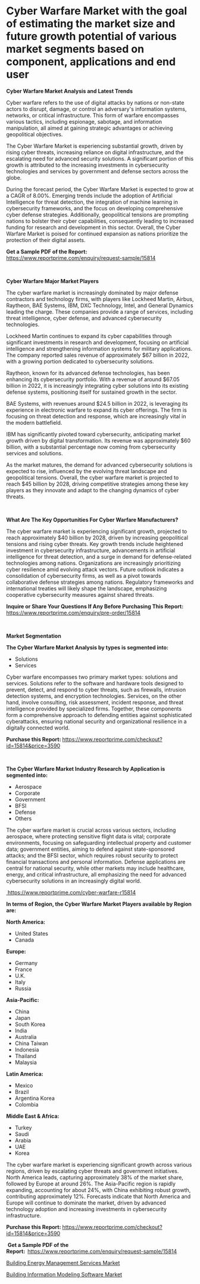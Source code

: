 <p><h1>Cyber Warfare Market with the goal of estimating the market size and future growth potential of various market segments based on component, applications and end user</h1></p><p><strong>Cyber Warfare Market Analysis and Latest Trends</strong></p>
<p><p>Cyber warfare refers to the use of digital attacks by nations or non-state actors to disrupt, damage, or control an adversary's information systems, networks, or critical infrastructure. This form of warfare encompasses various tactics, including espionage, sabotage, and information manipulation, all aimed at gaining strategic advantages or achieving geopolitical objectives. </p><p>The Cyber Warfare Market is experiencing substantial growth, driven by rising cyber threats, increasing reliance on digital infrastructure, and the escalating need for advanced security solutions. A significant portion of this growth is attributed to the increasing investments in cybersecurity technologies and services by government and defense sectors across the globe. </p><p>During the forecast period, the Cyber Warfare Market is expected to grow at a CAGR of 8.00%. Emerging trends include the adoption of Artificial Intelligence for threat detection, the integration of machine learning in cybersecurity frameworks, and the focus on developing comprehensive cyber defense strategies. Additionally, geopolitical tensions are prompting nations to bolster their cyber capabilities, consequently leading to increased funding for research and development in this sector. Overall, the Cyber Warfare Market is poised for continued expansion as nations prioritize the protection of their digital assets.</p></p>
<p><strong>Get a Sample PDF of the Report:&nbsp;</strong> <a href="https://www.reportprime.com/enquiry/request-sample/15814?utm_campaign=1097&utm_medium=2&utm_source=Github&utm_content=ia&utm_term=20032025&utm_id=cyber-warfare">https://www.reportprime.com/enquiry/request-sample/15814</a></p>
<p>&nbsp;</p>
<p><strong>Cyber Warfare Major Market Players</strong></p>
<p><p>The cyber warfare market is increasingly dominated by major defense contractors and technology firms, with players like Lockheed Martin, Airbus, Raytheon, BAE Systems, IBM, DXC Technology, Intel, and General Dynamics leading the charge. These companies provide a range of services, including threat intelligence, cyber defense, and advanced cybersecurity technologies.</p><p>Lockheed Martin continues to expand its cyber capabilities through significant investments in research and development, focusing on artificial intelligence and strengthening information systems for military applications. The company reported sales revenue of approximately $67 billion in 2022, with a growing portion dedicated to cybersecurity solutions.</p><p>Raytheon, known for its advanced defense technologies, has been enhancing its cybersecurity portfolio. With a revenue of around $67.05 billion in 2022, it is increasingly integrating cyber solutions into its existing defense systems, positioning itself for sustained growth in the sector.</p><p>BAE Systems, with revenues around $24.5 billion in 2022, is leveraging its experience in electronic warfare to expand its cyber offerings. The firm is focusing on threat detection and response, which are increasingly vital in the modern battlefield.</p><p>IBM has significantly pivoted toward cybersecurity, anticipating market growth driven by digital transformation. Its revenue was approximately $60 billion, with a substantial percentage now coming from cybersecurity services and solutions.</p><p>As the market matures, the demand for advanced cybersecurity solutions is expected to rise, influenced by the evolving threat landscape and geopolitical tensions. Overall, the cyber warfare market is projected to reach $45 billion by 2028, driving competitive strategies among these key players as they innovate and adapt to the changing dynamics of cyber threats.</p></p>
<p>&nbsp;</p>
<p><strong>What Are The Key Opportunities For Cyber Warfare Manufacturers?</strong></p>
<p><p>The cyber warfare market is experiencing significant growth, projected to reach approximately $40 billion by 2028, driven by increasing geopolitical tensions and rising cyber threats. Key growth trends include heightened investment in cybersecurity infrastructure, advancements in artificial intelligence for threat detection, and a surge in demand for defense-related technologies among nations. Organizations are increasingly prioritizing cyber resilience amid evolving attack vectors. Future outlook indicates a consolidation of cybersecurity firms, as well as a pivot towards collaborative defense strategies among nations. Regulatory frameworks and international treaties will likely shape the landscape, emphasizing cooperative cybersecurity measures against shared threats.</p></p>
<p><strong>Inquire or Share Your Questions If Any Before Purchasing This Report:</strong> <a href="https://www.reportprime.com/enquiry/pre-order/15814?utm_campaign=1097&utm_medium=2&utm_source=Github&utm_content=ia&utm_term=20032025&utm_id=cyber-warfare">https://www.reportprime.com/enquiry/pre-order/15814</a></p>
<p>&nbsp;</p>
<p><strong>Market Segmentation</strong></p>
<p><strong>The Cyber Warfare Market Analysis by types is segmented into:</strong></p>
<p><ul><li>Solutions</li><li>Services</li></ul></p>
<p><p>Cyber warfare encompasses two primary market types: solutions and services. Solutions refer to the software and hardware tools designed to prevent, detect, and respond to cyber threats, such as firewalls, intrusion detection systems, and encryption technologies. Services, on the other hand, involve consulting, risk assessment, incident response, and threat intelligence provided by specialized firms. Together, these components form a comprehensive approach to defending entities against sophisticated cyberattacks, ensuring national security and organizational resilience in a digitally connected world.</p></p>
<p><strong>Purchase this Report:&nbsp;</strong><a href="https://www.reportprime.com/checkout?id=15814&price=3590&utm_campaign=1097&utm_medium=2&utm_source=Github&utm_content=ia&utm_term=20032025&utm_id=cyber-warfare">https://www.reportprime.com/checkout?id=15814&price=3590</a></p>
<p>&nbsp;</p>
<p><strong>The Cyber Warfare Market Industry Research by Application is segmented into:</strong></p>
<p><ul><li>Aerospace</li><li>Corporate</li><li>Government</li><li>BFSI</li><li>Defense</li><li>Others</li></ul></p>
<p><p>The cyber warfare market is crucial across various sectors, including aerospace, where protecting sensitive flight data is vital; corporate environments, focusing on safeguarding intellectual property and customer data; government entities, aiming to defend against state-sponsored attacks; and the BFSI sector, which requires robust security to protect financial transactions and personal information. Defense applications are central for national security, while other markets may include healthcare, energy, and critical infrastructure, all emphasizing the need for advanced cybersecurity solutions in an increasingly digital world.</p></p>
<p><a href="https://www.reportprime.com/cyber-warfare-r15814?utm_campaign=1097&utm_medium=2&utm_source=Github&utm_content=ia&utm_term=20032025&utm_id=cyber-warfare">&nbsp;https://www.reportprime.com/cyber-warfare-r15814</a></p>
<p><strong>In terms of Region, the Cyber Warfare Market Players available by Region are:</strong></p>
<p>
    <p> <strong> North America: </strong>
        <ul>
            <li>United States</li>
            <li>Canada</li>
        </ul>
        </p> 
    <p> <strong> Europe: </strong>
        <ul>
            <li>Germany</li>
            <li>France</li>
            <li>U.K.</li>
            <li>Italy</li>
            <li>Russia</li>
        </ul>
        </p> 
    <p> <strong> Asia-Pacific: </strong>
        <ul>
            <li>China</li>
            <li>Japan</li>
            <li>South Korea</li>
            <li>India</li>
            <li>Australia</li>
            <li>China Taiwan</li>
            <li>Indonesia</li>
            <li>Thailand</li>
            <li>Malaysia</li>
        </ul>
        </p> 
    <p> <strong> Latin America: </strong>
        <ul>
            <li>Mexico</li>
            <li>Brazil</li>
            <li>Argentina Korea</li>
            <li>Colombia</li>
        </ul>
        </p> 
    <p> <strong> Middle East & Africa: </strong>
        <ul>
            <li>Turkey</li>
            <li>Saudi</li>
            <li>Arabia</li>
            <li>UAE</li>
            <li>Korea</li>
        </ul>
    </p>
    </p>
<p><p>The cyber warfare market is experiencing significant growth across various regions, driven by escalating cyber threats and government initiatives. North America leads, capturing approximately 38% of the market share, followed by Europe at around 26%. The Asia-Pacific region is rapidly expanding, accounting for about 24%, with China exhibiting robust growth, contributing approximately 12%. Forecasts indicate that North America and Europe will continue to dominate the market, driven by advanced technology adoption and increasing investments in cybersecurity infrastructure.</p></p>
<p><strong>Purchase this Report: </strong><a href="https://www.reportprime.com/checkout?id=15814&price=3590&utm_campaign=1097&utm_medium=2&utm_source=Github&utm_content=ia&utm_term=20032025&utm_id=cyber-warfare">https://www.reportprime.com/checkout?id=15814&price=3590</a></p>
<p>&nbsp;<strong>Get a Sample PDF of the Report:&nbsp;&nbsp;</strong><a href="https://www.reportprime.com/enquiry/request-sample/15814?utm_campaign=1097&utm_medium=2&utm_source=Github&utm_content=ia&utm_term=20032025&utm_id=cyber-warfare">https://www.reportprime.com/enquiry/request-sample/15814</a></p>
<p><strong></strong></p>
<p><p><a href="https://github.com/willjis/Market-Research-Report-List-1/blob/main/building-energy-management-services-market.md?utm_campaign=1097&utm_medium=2&utm_source=Github&utm_content=ia&utm_term=20032025&utm_id=cyber-warfare">Building Energy Management Services Market</a></p><p><a href="https://github.com/mookiesville/Market-Research-Report-List-1/blob/main/building-information-modeling-software-market.md?utm_campaign=1097&utm_medium=2&utm_source=Github&utm_content=ia&utm_term=20032025&utm_id=cyber-warfare">Building Information Modeling Software Market</a></p></p>